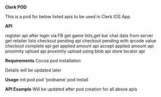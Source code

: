 <b>Clerk POD</b>



This is a pod for below listed apis to be used in Clerk IOS App

<b>API</b>

register api after login via FB
get game lists,get bar chat data from server
get retailer lists
checkout pending api
checkout pending with qrcode value
checkout complete api
get applied amount api
accept applied amount api
proximity upload api
proximity upload using blob api
store locator api


<b>Requirements</b>
Cocoa pod installation 

Details will be updated later


<b>Usage</b>
init pod
pod ‘podname’
pod install


<b>API Example</b>
Will be updated after pod creation for all above apis
